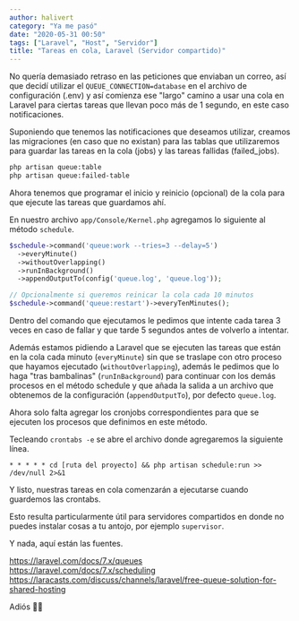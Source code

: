```yaml
---
author: halivert
category: "Ya me pasó"
date: "2020-05-31 00:50"
tags: ["Laravel", "Host", "Servidor"]
title: "Tareas en cola, Laravel (Servidor compartido)"
---
```


No quería demasiado retraso en las peticiones que enviaban un correo, así que
decidí utilizar el `QUEUE_CONNECTION=database` en el archivo de configuración
(.env) y así comienza ese "largo" camino a usar una cola en Laravel para ciertas
tareas que llevan poco más de 1 segundo, en este caso notificaciones.

<!-- Seguir leyendo -->

Suponiendo que tenemos las notificaciones que deseamos utilizar, creamos las
migraciones (en caso que no existan) para las tablas que utilizaremos para
guardar las tareas en la cola (jobs) y las tareas fallidas (failed_jobs).

```sh
php artisan queue:table
php artisan queue:failed-table
```

Ahora tenemos que programar el inicio y reinicio (opcional) de la cola para que
ejecute las tareas que guardamos ahí.

En nuestro archivo `app/Console/Kernel.php` agregamos lo siguiente al método
`schedule`.

```php
$schedule->command('queue:work --tries=3 --delay=5')
  ->everyMinute()
  ->withoutOverlapping()
  ->runInBackground()
  ->appendOutputTo(config('queue.log', 'queue.log'));

// Opcionalmente si queremos reinicar la cola cada 10 minutos
$schedule->command('queue:restart')->everyTenMinutes();
```

Dentro del comando que ejecutamos le pedimos que intente cada tarea 3 veces en
caso de fallar y que tarde 5 segundos antes de volverlo a intentar.

Además estamos pidiendo a Laravel que se ejecuten las tareas que están en la
cola cada minuto (`everyMinute`) sin que se traslape con otro proceso que
hayamos ejecutado (`withoutOverlapping`), además le pedimos que lo haga "tras
bambalinas" (`runInBackground`) para continuar con los demás procesos en el
método schedule y que añada la salida a un archivo que obtenemos de la
configuración (`appendOutputTo`), por defecto `queue.log`.

Ahora solo falta agregar los cronjobs correspondientes para que se ejecuten los
procesos que definimos en este método.

Tecleando `crontabs -e` se abre el archivo donde agregaremos la siguiente línea.

```
* * * * * cd [ruta del proyecto] && php artisan schedule:run >> /dev/null 2>&1
```

Y listo, nuestras tareas en cola comenzarán a ejecutarse cuando guardemos las
crontabs.

Esto resulta particularmente útil para servidores compartidos en donde no puedes
instalar cosas a tu antojo, por ejemplo `supervisor`.

Y nada, aquí están las fuentes.

<https://laravel.com/docs/7.x/queues><br>
<https://laravel.com/docs/7.x/scheduling><br>
<https://laracasts.com/discuss/channels/laravel/free-queue-solution-for-shared-hosting>

Adiós 👋🏽
